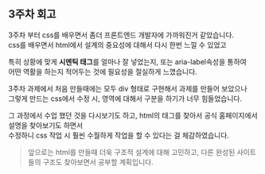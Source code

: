 ## 3주차 회고

3주차 부터 css를 배우면서 좀더 프론트엔드 개발자에 가까워진거 같았습니다.  
css를 배우면서 html에서 설계의 중요성에 대해서 다시 한번 느낄 수 있었고

특히 상황에 맞게 **시멘틱 태그**를 얼마나 잘 넣었는지, 또는 aria-label속성을 통하여  
어떤 역활을 하는지 적어두는 것에 필요성을 절실하게 느꼈습니다.  

3주차 과제에서 처음 만들때에는 모두 div 형태로 구현해서 과제를 만들어 보았으나  
그렇게 만드는 css에서 수정 시, 영역에 대해서 구분을 하기가 너무 힘들었습니다.  

그 과정에서 수업 했던 것을 다시보기도 하고, html의 태그를 찾아서 공식 홈페이지에서 설명을 찾아보기도 하면서  
수정하니 css 작업 시 훨씬 수월하게 작업을 할 수 있다는 걸 체감하였습니다.

> 앞으로는 html를 만들때 더욱 구조적 설계에 대해 고민하고, 다른 완성된 사이트들의 구조도 찾아보면서 공부할 계획입니다.



